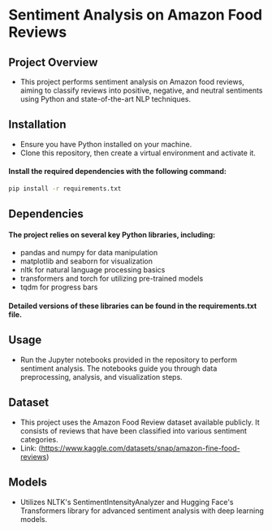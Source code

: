 # Sentiment Analysis on Amazon Food Reviews
## Project Overview
- This project performs sentiment analysis on Amazon food reviews, aiming to classify reviews into positive, negative, and neutral sentiments using Python and state-of-the-art NLP techniques.

## Installation
- Ensure you have Python installed on your machine. 
- Clone this repository, then create a virtual environment and activate it. 
#### Install the required dependencies with the following command:

```bash
pip install -r requirements.txt
```
## Dependencies
#### The project relies on several key Python libraries, including:

- pandas and numpy for data manipulation
- matplotlib and seaborn for visualization
- nltk for natural language processing basics
- transformers and torch for utilizing pre-trained models
- tqdm for progress bars

#### Detailed versions of these libraries can be found in the requirements.txt file.

## Usage
- Run the Jupyter notebooks provided in the repository to perform sentiment analysis. The notebooks guide you through data preprocessing, analysis, and visualization steps.

## Dataset
- This project uses the Amazon Food Review dataset available publicly. It consists of reviews that have been classified into various sentiment categories.
- Link: (https://www.kaggle.com/datasets/snap/amazon-fine-food-reviews)

## Models
- Utilizes NLTK's SentimentIntensityAnalyzer and Hugging Face's Transformers library for advanced sentiment analysis with deep learning models.